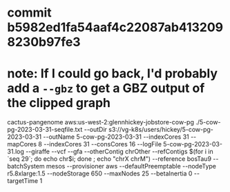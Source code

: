 # commit b5982ed1fa54aaf4c22087ab4132098230b97fe3
# note: If I could go back, I'd probably add a `--gbz` to get a GBZ output of the clipped graph

cactus-pangenome aws:us-west-2:glennhickey-jobstore-cow-pg ./5-cow-pg-2023-03-31-seqfile.txt --outDir s3://vg-k8s/users/hickey/5-cow-pg-2023-03-31 --outName 5-cow-pg-2023-03-31 --indexCores 31 --mapCores 8 --indexCores 31 --consCores 16 --logFile 5-cow-pg-2023-03-31.log  --giraffe --vcf --gfa  --otherContig chrOther --refContigs $(for i in `seq 29`; do echo chr$i; done ; echo "chrX chrM") --reference bosTau9 --batchSystem mesos --provisioner aws --defaultPreemptable --nodeType r5.8xlarge:1.5 --nodeStorage 650 --maxNodes 25 --betaInertia 0 --targetTime 1
